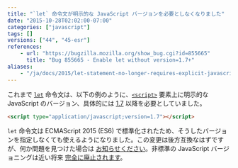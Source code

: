 ```yaml
---
title: "`let` 命令文が明示的な JavaScript バージョンを必要としなくなりました"
date: "2015-10-28T02:02:00-07:00"
categories: ["javascript"]
tags: []
versions: ["44", "45-esr"]
references:
    - url: "https://bugzilla.mozilla.org/show_bug.cgi?id=855665"
      title: "Bug 855665 - Enable let without version=1.7+"
aliases:
    - "/ja/docs/2015/let-statement-no-longer-requires-explicit-javascript-version-in-non-strict-mode/"
---
```

これまで [`let`](https://developer.mozilla.org/docs/Web/JavaScript/Reference/Statements/let) 命令文は、以下の例のように、[`<script>`](https://developer.mozilla.org/docs/Web/HTML/Element/script) 要素上に明示的な JavaScript のバージョン、具体的には [1.7](https://developer.mozilla.org/docs/Web/JavaScript/New_in_JavaScript/1.7) 以降を必要としていました。

```html
<script type="application/javascript;version=1.7"></script>
```

`let` 命令文は ECMAScript 2015 (ES6) で標準化されたため、そうしたバージョンを指定しなくても使えるようになりました。この変更は後方互換なはずですが、何か問題を見つけた場合は [お知らせください](https://www.fxsitecompat.dev/ja/contribute/)。非標準の JavaScript バージョニングは近い将来 [完全に廃止されます](https://www.fxsitecompat.dev/ja/docs/2015/javascript-versions-will-be-retired/)。
